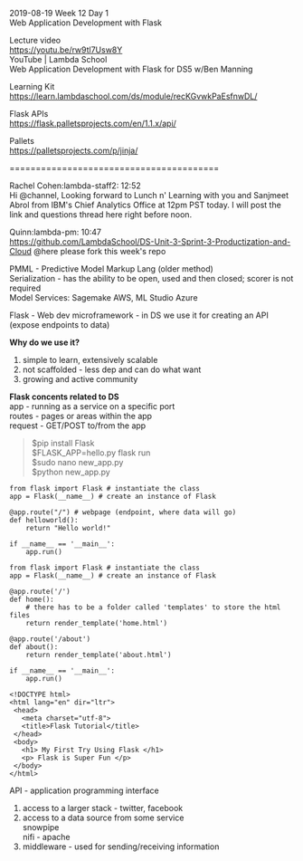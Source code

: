 2019-08-19 Week 12 Day 1  
Web Application Development with Flask  

Lecture video  
https://youtu.be/rw9tl7Usw8Y   
YouTube | Lambda School  
Web Application Development with Flask for DS5 w/Ben Manning  

Learning Kit  
https://learn.lambdaschool.com/ds/module/recKGvwkPaEsfnwDL/  

Flask APIs  
https://flask.palletsprojects.com/en/1.1.x/api/  

Pallets  
https://palletsprojects.com/p/jinja/    

========================================

Rachel Cohen:lambda-staff2: 12:52  
Hi @channel, Looking forward to Lunch n' Learning with you and Sanjmeet Abrol from IBM's Chief Analytics Office at 12pm PST today. I will post the link and questions thread here right before noon. 

Quinn:lambda-pm: 10:47   
https://github.com/LambdaSchool/DS-Unit-3-Sprint-3-Productization-and-Cloud @here please fork this week's repo  

PMML - Predictive Model Markup Lang (older method)  
Serialization - has the ability to be open, used and then closed; scorer is not required  
Model Services: Sagemake AWS, ML Studio Azure  

Flask - Web dev microframework - in DS we use it for creating an API (expose endpoints to data)  

**Why do we use it?**    
1. simple to learn, extensively scalable  
2. not scaffolded - less dep and can do what want  
3. growing and active community  

**Flask concents related to DS**    
app - running as a service on a specific port  
routes - pages or areas within the app  
request - GET/POST to/from the app  

> $pip install Flask  
> $FLASK_APP=hello.py flask run  
> $sudo nano new_app.py  
> $python new_app.py

```
from flask import Flask # instantiate the class  
app = Flask(__name__) # create an instance of Flask   
 
@app.route("/") # webpage (endpoint, where data will go)  
def helloworld():
    return "Hello world!" 

if __name__ == '__main__':  
    app.run()   
```   
```
from flask import Flask # instantiate the class  
app = Flask(__name__) # create an instance of Flask  

@app.route('/')
def home():   
    # there has to be a folder called 'templates' to store the html files  
    return render_template('home.html')  
    
@app.route('/about')
def about():
    return render_template('about.html')   
    
if __name__ == '__main__':  
    app.run()  
```
```
<!DOCTYPE html>
<html lang="en" dir="ltr">
 <head>
   <meta charset="utf-8">
   <title>Flask Tutorial</title>
 </head>
 <body>
   <h1> My First Try Using Flask </h1>
   <p> Flask is Super Fun </p>
 </body>
</html>
```

API - application programming interface  
1. access to a larger stack - twitter, facebook  
2. access to a data source from some service  
snowpipe  
nifi - apache  
3. middleware - used for sending/receiving information   


